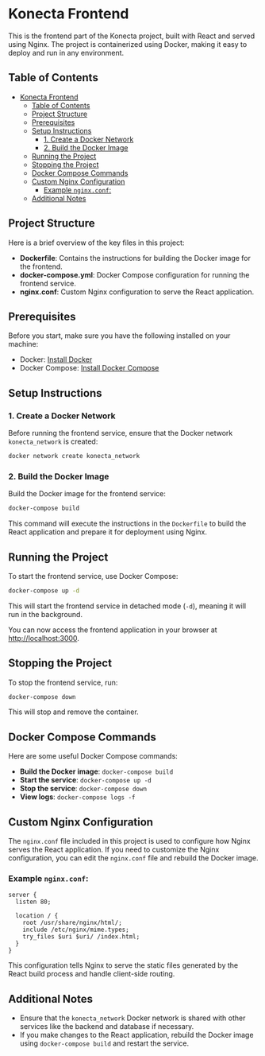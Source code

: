 # Konecta Frontend

This is the frontend part of the Konecta project, built with React and served using Nginx. The project is containerized using Docker, making it easy to deploy and run in any environment.

## Table of Contents

- [Konecta Frontend](#konecta-frontend)
  - [Table of Contents](#table-of-contents)
  - [Project Structure](#project-structure)
  - [Prerequisites](#prerequisites)
  - [Setup Instructions](#setup-instructions)
    - [1. Create a Docker Network](#1-create-a-docker-network)
    - [2. Build the Docker Image](#2-build-the-docker-image)
  - [Running the Project](#running-the-project)
  - [Stopping the Project](#stopping-the-project)
  - [Docker Compose Commands](#docker-compose-commands)
  - [Custom Nginx Configuration](#custom-nginx-configuration)
    - [Example `nginx.conf`:](#example-nginxconf)
  - [Additional Notes](#additional-notes)

## Project Structure

Here is a brief overview of the key files in this project:

- **Dockerfile**: Contains the instructions for building the Docker image for the frontend.
- **docker-compose.yml**: Docker Compose configuration for running the frontend service.
- **nginx.conf**: Custom Nginx configuration to serve the React application.

## Prerequisites

Before you start, make sure you have the following installed on your machine:

- Docker: [Install Docker](https://docs.docker.com/get-docker/)
- Docker Compose: [Install Docker Compose](https://docs.docker.com/compose/install/)

## Setup Instructions

### 1. Create a Docker Network

Before running the frontend service, ensure that the Docker network `konecta_network` is created:

```bash
docker network create konecta_network
```

### 2. Build the Docker Image

Build the Docker image for the frontend service:

```bash
docker-compose build
```

This command will execute the instructions in the `Dockerfile` to build the React application and prepare it for deployment using Nginx.

## Running the Project

To start the frontend service, use Docker Compose:

```bash
docker-compose up -d
```

This will start the frontend service in detached mode (`-d`), meaning it will run in the background.

You can now access the frontend application in your browser at [http://localhost:3000](http://localhost:3000).

## Stopping the Project

To stop the frontend service, run:

```bash
docker-compose down
```

This will stop and remove the container.

## Docker Compose Commands

Here are some useful Docker Compose commands:

- **Build the Docker image**: `docker-compose build`
- **Start the service**: `docker-compose up -d`
- **Stop the service**: `docker-compose down`
- **View logs**: `docker-compose logs -f`

## Custom Nginx Configuration

The `nginx.conf` file included in this project is used to configure how Nginx serves the React application. If you need to customize the Nginx configuration, you can edit the `nginx.conf` file and rebuild the Docker image.

### Example `nginx.conf`:

```nginx
server {
  listen 80;
  
  location / {
    root /usr/share/nginx/html/;
    include /etc/nginx/mime.types;
    try_files $uri $uri/ /index.html;
  }
}
```

This configuration tells Nginx to serve the static files generated by the React build process and handle client-side routing.

## Additional Notes

- Ensure that the `konecta_network` Docker network is shared with other services like the backend and database if necessary.
- If you make changes to the React application, rebuild the Docker image using `docker-compose build` and restart the service.
